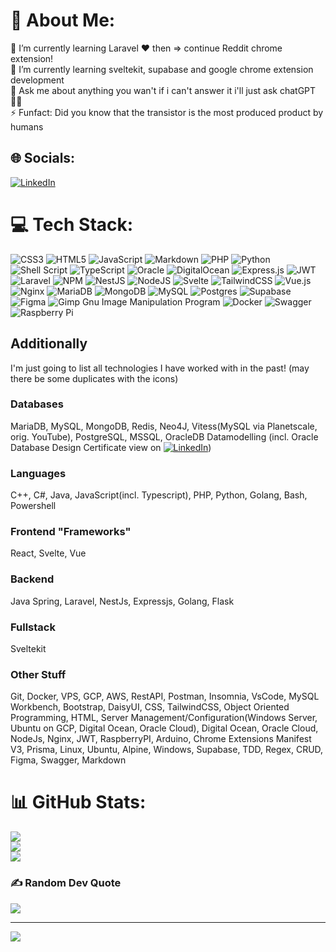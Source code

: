 # 💫 About Me:
🔭 I’m currently learning Laravel ❤ then => continue Reddit chrome extension!
<br>🌱 I’m currently learning sveltekit, supabase and google chrome extension development
<br>💬 Ask me about anything you wan't if i can't answer it i'll just ask chatGPT 🤷‍♂️
<br>⚡ Funfact: Did you know that the transistor is the most produced product by humans


## 🌐 Socials:
[![LinkedIn](https://img.shields.io/badge/LinkedIn-%230077B5.svg?logo=linkedin&logoColor=white)](https://www.linkedin.com/in/ostojic-stefan-8601a41ab/) 

# 💻 Tech Stack:
![CSS3](https://img.shields.io/badge/css3-%231572B6.svg?style=for-the-badge&logo=css3&logoColor=white) ![HTML5](https://img.shields.io/badge/html5-%23E34F26.svg?style=for-the-badge&logo=html5&logoColor=white) ![JavaScript](https://img.shields.io/badge/javascript-%23323330.svg?style=for-the-badge&logo=javascript&logoColor=%23F7DF1E) ![Markdown](https://img.shields.io/badge/markdown-%23000000.svg?style=for-the-badge&logo=markdown&logoColor=white) ![PHP](https://img.shields.io/badge/php-%23777BB4.svg?style=for-the-badge&logo=php&logoColor=white) ![Python](https://img.shields.io/badge/python-3670A0?style=for-the-badge&logo=python&logoColor=ffdd54) ![Shell Script](https://img.shields.io/badge/shell_script-%23121011.svg?style=for-the-badge&logo=gnu-bash&logoColor=white) ![TypeScript](https://img.shields.io/badge/typescript-%23007ACC.svg?style=for-the-badge&logo=typescript&logoColor=white) ![Oracle](https://img.shields.io/badge/Oracle-F80000?style=for-the-badge&logo=oracle&logoColor=white) ![DigitalOcean](https://img.shields.io/badge/DigitalOcean-%230167ff.svg?style=for-the-badge&logo=digitalOcean&logoColor=white) ![Express.js](https://img.shields.io/badge/express.js-%23404d59.svg?style=for-the-badge&logo=express&logoColor=%2361DAFB) ![JWT](https://img.shields.io/badge/JWT-black?style=for-the-badge&logo=JSON%20web%20tokens) ![Laravel](https://img.shields.io/badge/laravel-%23FF2D20.svg?style=for-the-badge&logo=laravel&logoColor=white) ![NPM](https://img.shields.io/badge/NPM-%23000000.svg?style=for-the-badge&logo=npm&logoColor=white) ![NestJS](https://img.shields.io/badge/nestjs-%23E0234E.svg?style=for-the-badge&logo=nestjs&logoColor=white) ![NodeJS](https://img.shields.io/badge/node.js-6DA55F?style=for-the-badge&logo=node.js&logoColor=white) ![Svelte](https://img.shields.io/badge/svelte-%23f1413d.svg?style=for-the-badge&logo=svelte&logoColor=white) ![TailwindCSS](https://img.shields.io/badge/tailwindcss-%2338B2AC.svg?style=for-the-badge&logo=tailwind-css&logoColor=white) ![Vue.js](https://img.shields.io/badge/vuejs-%2335495e.svg?style=for-the-badge&logo=vuedotjs&logoColor=%234FC08D) ![Nginx](https://img.shields.io/badge/nginx-%23009639.svg?style=for-the-badge&logo=nginx&logoColor=white) ![MariaDB](https://img.shields.io/badge/MariaDB-003545?style=for-the-badge&logo=mariadb&logoColor=white) ![MongoDB](https://img.shields.io/badge/MongoDB-%234ea94b.svg?style=for-the-badge&logo=mongodb&logoColor=white) ![MySQL](https://img.shields.io/badge/mysql-%2300f.svg?style=for-the-badge&logo=mysql&logoColor=white) ![Postgres](https://img.shields.io/badge/postgres-%23316192.svg?style=for-the-badge&logo=postgresql&logoColor=white) 	![Supabase](https://img.shields.io/badge/Supabase-3ECF8E?style=for-the-badge&logo=supabase&logoColor=white) 	![Figma](https://img.shields.io/badge/figma-%23F24E1E.svg?style=for-the-badge&logo=figma&logoColor=white) ![Gimp Gnu Image Manipulation Program](https://img.shields.io/badge/Gimp-657D8B?style=for-the-badge&logo=gimp&logoColor=FFFFFF) ![Docker](https://img.shields.io/badge/docker-%230db7ed.svg?style=for-the-badge&logo=docker&logoColor=white) ![Swagger](https://img.shields.io/badge/-Swagger-%23Clojure?style=for-the-badge&logo=swagger&logoColor=white) ![Raspberry Pi](https://img.shields.io/badge/-RaspberryPi-C51A4A?style=for-the-badge&logo=Raspberry-Pi)
<br>
## Additionally
I'm just going to list all technologies I have worked with in the past! (may there be some duplicates with the icons)

### Databases
MariaDB, MySQL, MongoDB, Redis, Neo4J, Vitess(MySQL via Planetscale, orig. YouTube), PostgreSQL, MSSQL, OracleDB
Datamodelling (incl. Oracle Database Design Certificate view on [![LinkedIn](https://img.shields.io/badge/LinkedIn-%230077B5.svg?logo=linkedin&logoColor=white)](https://www.linkedin.com/in/ostojic-stefan-8601a41ab/))

### Languages
C++, C#, Java, JavaScript(incl. Typescript), PHP, Python, Golang, Bash, Powershell

### Frontend "Frameworks"
React, Svelte, Vue

### Backend
Java Spring, Laravel, NestJs, Expressjs, Golang, Flask

### Fullstack
Sveltekit

### Other Stuff
Git, Docker, VPS, GCP, AWS, RestAPI, Postman, Insomnia, VsCode, MySQL Workbench, Bootstrap, DaisyUI, CSS, TailwindCSS, Object Oriented Programming, HTML, Server Management/Configuration(Windows Server, Ubuntu on GCP, Digital Ocean, Oracle Cloud), Digital Ocean, Oracle Cloud, NodeJs, Nginx, JWT, RaspberryPI, Arduino, Chrome Extensions Manifest V3, Prisma, Linux, Ubuntu, Alpine, Windows, Supabase, TDD, Regex, CRUD, Figma, Swagger, Markdown

# 📊 GitHub Stats:
![](https://github-readme-stats.vercel.app/api?username=OSZII&theme=dark&hide_border=false&include_all_commits=true&count_private=true)<br/>
![](https://github-readme-streak-stats.herokuapp.com/?user=OSZII&theme=dark&hide_border=false)<br/>
![](https://github-readme-stats.vercel.app/api/top-langs/?username=OSZII&theme=dark&hide_border=false&include_all_commits=true&count_private=true&layout=compact)

### ✍️ Random Dev Quote
![](https://quotes-github-readme.vercel.app/api?type=horizontal&theme=dark)

---
[![](https://visitcount.itsvg.in/api?id=OSZII&icon=0&color=0)](https://visitcount.itsvg.in)

<!-- Proudly created with GPRM ( https://gprm.itsvg.in ) -->
